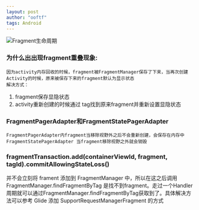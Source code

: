 ```yaml
---
layout: post
author: "ooftf"
tags: Android
---
```

![Fragment生命周期](https://upload-images.jianshu.io/upload_images/1688279-0424d62f50035b43.png?imageMogr2/auto-orient/strip|imageView2/2/w/317/format/webp)
### 为什么出出现fragment重叠现象:
    因为activity内存回收的时候，fragment被FragmentManager保存了下来，当再次创建Activity的时候，原来被保存下来的fragment默认为显示状态
    解决方式：
1.    fragment保存显隐状态
2.    activity重新创建的时候通过 tag找到原来fragment并重新设置显隐状态


### FragmentPagerAdapter和FragmentStatePagerAdapter
    FragmentPagerAdapter内fragment当移除视野外之后不会重新创建，会保存在内存中
    FragmentStatePagerAdapter 当fragment移除视野之外就会销毁
### fragmentTransaction.add(containerViewId, fragment, tagId).commitAllowingStateLoss()
并不会立刻将 frament 添加到 FragmentManager 中，所以在这之后调用FragmentManager.findFragmentByTag 是找不到fragment。走过一个Handler周期就可以通过FragmentManager.findFragmentByTag获取到了。具体解决方法可以参考 Glide 添加 SupportRequestManagerFragment 的方式